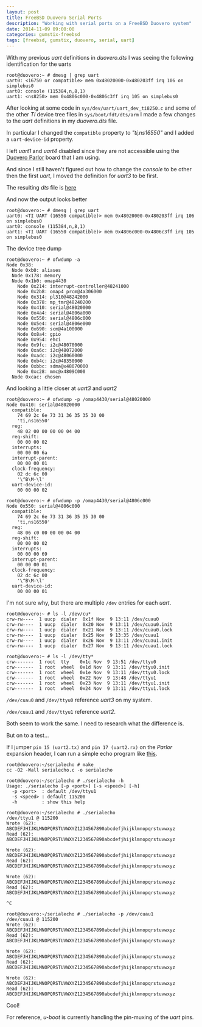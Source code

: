 ```yaml
---
layout: post
title: FreeBSD Duovero Serial Ports
description: "Working with serial ports on a FreeBSD Duovero system"
date: 2014-11-09 09:00:00
categories: gumstix-freebsd
tags: [freebsd, gumstix, duovero, serial, uart]
---
```


With my previous *uart* definitions in *duovero.dts* I was seeing the following identification for the uarts

    root@duovero:~ # dmesg | grep uart
    uart0: <16750 or compatible> mem 0x48020000-0x480203ff irq 106 on simplebus0
    uart0: console (115384,n,8,1)
    uart1: <ns8250> mem 0x4806c000-0x4806c3ff irq 105 on simplebus0


After looking at some code in `sys/dev/uart/uart_dev_ti8250.c` and some of the other *TI* device tree files in `sys/boot/fdt/dts/arm` I made a few changes to the *uart* definitions in my *duovero.dts* file.

In particular I changed the `compatible` property to *"ti,ns16550"* and I added a `uart-device-id` property.

I left *uart1* and *uart4* disabled since they are not accessible using the [Duovero Parlor][duovero-parlor] board that I am using.

And since I still haven't figured out how to change the *console* to be other then the first *uart*, I moved the definition for *uart3* to be first.

The resulting *dts* file is [here][duovero-dts]

And now the output looks better

    root@duovero:~ # dmesg | grep uart
    uart0: <TI UART (16550 compatible)> mem 0x48020000-0x480203ff irq 106 on simplebus0
    uart0: console (115384,n,8,1)
    uart1: <TI UART (16550 compatible)> mem 0x4806c000-0x4806c3ff irq 105 on simplebus0


The device tree dump

    root@duovero:~ # ofwdump -a
    Node 0x38:
      Node 0xb0: aliases
      Node 0x178: memory
      Node 0x1b0: omap4430
        Node 0x214: interrupt-controller@48241000
        Node 0x2b8: omap4_prcm@4a306000
        Node 0x314: pl310@48242000
        Node 0x378: mp_tmr@48240200
        Node 0x410: serial@48020000
        Node 0x4a4: serial@4806a000
        Node 0x550: serial@4806c000
        Node 0x5e4: serial@4806e000
        Node 0x690: scm@4a100000
        Node 0x8a4: gpio
        Node 0x954: ehci
        Node 0x9fc: i2c@48070000
        Node 0xa6c: i2c@48072000
        Node 0xadc: i2c@48060000
        Node 0xb4c: i2c@48350000
        Node 0xbbc: sdma@x48070000
        Node 0xc28: mmc@x4809C000
      Node 0xcac: chosen

And looking a little closer at *uart3* and *uart2*

    root@duovero:~ # ofwdump -p /omap4430/serial@48020000
    Node 0x410: serial@48020000
      compatible:
        74 69 2c 6e 73 31 36 35 35 30 00
        'ti,ns16550'
      reg:
        48 02 00 00 00 00 04 00
      reg-shift:
        00 00 00 02
      interrupts:
        00 00 00 6a
      interrupt-parent:
        00 00 00 01
      clock-frequency:
        02 dc 6c 00
        '\^B\M-\l'
      uart-device-id:
        00 00 00 02

    root@duovero:~ # ofwdump -p /omap4430/serial@4806c000
    Node 0x550: serial@4806c000
      compatible:
        74 69 2c 6e 73 31 36 35 35 30 00
        'ti,ns16550'
      reg:
        48 06 c0 00 00 00 04 00
      reg-shift:
        00 00 00 02
      interrupts:
        00 00 00 69
      interrupt-parent:
        00 00 00 01
      clock-frequency:
        02 dc 6c 00
        '\^B\M-\l'
      uart-device-id:
        00 00 00 01

I'm not sure why, but there are multiple `/dev` entries for each *uart*.

    root@duovero:~ # ls -l /dev/cu*
    crw-rw----  1 uucp  dialer  0x1f Nov  9 13:11 /dev/cuau0
    crw-rw----  1 uucp  dialer  0x20 Nov  9 13:11 /dev/cuau0.init
    crw-rw----  1 uucp  dialer  0x21 Nov  9 13:11 /dev/cuau0.lock
    crw-rw----  1 uucp  dialer  0x25 Nov  9 13:35 /dev/cuau1
    crw-rw----  1 uucp  dialer  0x26 Nov  9 13:11 /dev/cuau1.init
    crw-rw----  1 uucp  dialer  0x27 Nov  9 13:11 /dev/cuau1.lock

    root@duovero:~ # ls -l /dev/tty*
    crw-------  1 root  tty    0x1c Nov  9 13:51 /dev/ttyu0
    crw-------  1 root  wheel  0x1d Nov  9 13:11 /dev/ttyu0.init
    crw-------  1 root  wheel  0x1e Nov  9 13:11 /dev/ttyu0.lock
    crw-------  1 root  wheel  0x22 Nov  9 13:48 /dev/ttyu1
    crw-------  1 root  wheel  0x23 Nov  9 13:11 /dev/ttyu1.init
    crw-------  1 root  wheel  0x24 Nov  9 13:11 /dev/ttyu1.lock


`/dev/cuau0` and `/dev/ttyu0` reference *uart3* on my system.

`/dev/cuau1` and `/dev/ttyu1` reference *uart2*.

Both seem to work the same. I need to research what the difference is.

But on to a test...

If I jumper `pin 15 (uart2.tx)` and `pin 17 (uart2.rx)` on the *Parlor* expansion header, I can run a simple echo program like [this][serialecho].

    root@duovero:~/serialecho # make
    cc -O2 -Wall serialecho.c -o serialecho

    root@duovero:~/serialecho # ./serialecho -h
    Usage: ./serialecho [-p <port>] [-s <speed>] [-h]
      -p <port>  : default /dev/ttyu1
      -s <speed> : default 115200
      -h         : show this help

    root@duovero:~/serialecho # ./serialecho
    /dev/ttyu1 @ 115200
    Wrote (62): ABCDEFJHIJKLMNOPQRSTUVWXYZ1234567890abcdefjhijklmnopqrstuvwxyz
    Read (62): ABCDEFJHIJKLMNOPQRSTUVWXYZ1234567890abcdefjhijklmnopqrstuvwxyz
    
    Wrote (62): ABCDEFJHIJKLMNOPQRSTUVWXYZ1234567890abcdefjhijklmnopqrstuvwxyz
    Read (62): ABCDEFJHIJKLMNOPQRSTUVWXYZ1234567890abcdefjhijklmnopqrstuvwxyz
    
    Wrote (62): ABCDEFJHIJKLMNOPQRSTUVWXYZ1234567890abcdefjhijklmnopqrstuvwxyz
    Read (62): ABCDEFJHIJKLMNOPQRSTUVWXYZ1234567890abcdefjhijklmnopqrstuvwxyz

    ^C

    root@duovero:~/serialecho # ./serialecho -p /dev/cuau1
    /dev/cuau1 @ 115200
    Wrote (62): ABCDEFJHIJKLMNOPQRSTUVWXYZ1234567890abcdefjhijklmnopqrstuvwxyz
    Read (62): ABCDEFJHIJKLMNOPQRSTUVWXYZ1234567890abcdefjhijklmnopqrstuvwxyz

    Wrote (62): ABCDEFJHIJKLMNOPQRSTUVWXYZ1234567890abcdefjhijklmnopqrstuvwxyz
    Read (62): ABCDEFJHIJKLMNOPQRSTUVWXYZ1234567890abcdefjhijklmnopqrstuvwxyz
    
    Wrote (62): ABCDEFJHIJKLMNOPQRSTUVWXYZ1234567890abcdefjhijklmnopqrstuvwxyz
    Read (62): ABCDEFJHIJKLMNOPQRSTUVWXYZ1234567890abcdefjhijklmnopqrstuvwxyz


Cool!

For reference, *u-boot* is currently handling the pin-muxing of the *uart* pins.


[duovero-dts]: https://github.com/scottellis/duovero-freebsd/blob/master/sys/boot/fdt/dts/arm/duovero.dts
[duovero-parlor]: https://store.gumstix.com/index.php/products/287/
[serialecho]: https://github.com/scottellis/serialecho
